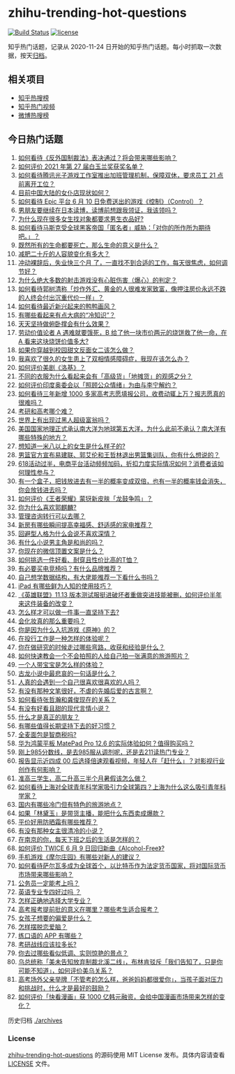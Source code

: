 # zhihu-trending-hot-questions

[![Build Status](https://github.com/justjavac/zhihu-trending-hot-questions/workflows/ci/badge.svg?branch=master)](https://github.com/justjavac/zhihu-trending-hot-questions/actions)
[![license](https://img.shields.io/github/license/justjavac/zhihu-trending-hot-questions)](https://github.com/justjavac/zhihu-trending-hot-questions/blob/master/LICENSE)

知乎热门话题，记录从 2020-11-24 日开始的知乎热门话题。每小时抓取一次数据，按天[归档](./archives)。

## 相关项目

- [知乎热搜榜](https://github.com/justjavac/zhihu-trending-top-search)
- [知乎热门视频](https://github.com/justjavac/zhihu-trending-hot-video)
- [微博热搜榜](https://github.com/justjavac/weibo-trending-hot-search)

## 今日热门话题

<!-- BEGIN -->
<!-- 最后更新时间 Fri Jun 11 2021 08:12:52 GMT+0800 (China Standard Time) -->

1. [如何看待《反外国制裁法》表决通过？将会带来哪些影响？](https://www.zhihu.com/question/464277187)
2. [如何评价 2021 年第 27 届白玉兰奖获奖名单？](https://www.zhihu.com/question/464326311)
3. [如何看待腾讯光子游戏工作室推出加班管理机制，保障双休，要求员工 21
   点前离开工位？](https://www.zhihu.com/question/464150896)
4. [目前中国大陆的女仆店现状如何？](https://www.zhihu.com/question/60687879)
5. [如何看待 Epic 平台 6 月 10
   日免费送出的游戏《控制》（Control）？](https://www.zhihu.com/question/464360791)
6. [男朋友要继续在日本读博，读博前想跟我领证，我该领吗？](https://www.zhihu.com/question/462494313)
7. [为什么现在很多女生找对象都要求男生衣品好?](https://www.zhihu.com/question/462357177)
8. [如何看待马斯克受全球黑客帝国「匿名者」威胁：「对你的所作所为期待吧。」？](https://www.zhihu.com/question/463674631)
9. [既然所有的生命都要死亡，那么生命的意义是什么？](https://www.zhihu.com/question/288017836)
10. [减肥二十斤的人容貌变化有多大？](https://www.zhihu.com/question/339245837)
11. [冲动裸辞后，失业快三个月
    了，一直找不到合适的工作，每天很焦虑，如何调节好？](https://www.zhihu.com/question/430896392)
12. [为什么绝大多数的射击游戏没有心脏伤害（爆心）的判定？](https://www.zhihu.com/question/460567005)
13. [如何看待郭树清称「炒作外汇、黄金的人很难发家致富，像押注房价永远不跌的人终会付出沉重代价一样」？](https://www.zhihu.com/question/464243954)
14. [如何看待最近新兴起来的鸭鸭画风？](https://www.zhihu.com/question/463510531)
15. [有哪些看起来有点大病的“冷知识”？](https://www.zhihu.com/question/458360832)
16. [天天坚持做俯卧撑会有什么效果？](https://www.zhihu.com/question/288024454)
17. [劳动价值论者 A 遇难就要饿死，B 给了他一块市价两元的烧饼救了他一命，在 A
    看来这块烧饼价值多大?](https://www.zhihu.com/question/463563215)
18. [如果你穿越到校园甜文反面女二该怎么做？](https://www.zhihu.com/question/373188366)
19. [我喜欢了很久的女生患上了双相情感障碍症，我现在该怎么办？](https://www.zhihu.com/question/400354421)
20. [如何评价美剧《洛基》？](https://www.zhihu.com/question/462557527)
21. [不同的衣服为什么看起来会有「高级货」「地摊货」的观感之分？](https://www.zhihu.com/question/68232440)
22. [如何评价印度奥委会以「照顾公众情绪」为由与李宁解约？](https://www.zhihu.com/question/464221165)
23. [如何看待三年新增 1000
    多家高考志愿填报公司，收费动辄上万？报志愿真的很难吗？](https://www.zhihu.com/question/464228987)
24. [考研和高考哪个难？](https://www.zhihu.com/question/440451177)
25. [世界上有出现过黑人超级富翁吗？](https://www.zhihu.com/question/316418280)
26. [美国国家地理正式承认南大洋为地球第五大洋，为什么此前不承认？南大洋有哪些特殊的地方？](https://www.zhihu.com/question/464055142)
27. [想知道一米八以上的女生是什么样子的?](https://www.zhihu.com/question/433141761)
28. [男篮官方宣布易建联、郭艾伦和王哲林退出男篮集训队，你有什么想说的？](https://www.zhihu.com/question/464171039)
29. [618活动过半，电商平台活动频频加码，折扣力度实际情况如何？消费者该如何理性参与？](https://www.zhihu.com/question/464028524)
30. [有一个盒子，把钱放进去有一半的概率变成双倍，也有一半的概率钱会消失，你会放钱进去吗？](https://www.zhihu.com/question/463236177)
31. [如何评价《王者荣耀》蒙犽新皮肤「龙鼓争鸣」？](https://www.zhihu.com/question/463843493)
32. [你为什么喜欢郭麒麟?](https://www.zhihu.com/question/377729124)
33. [管理咨询转行可以去哪？](https://www.zhihu.com/question/21307422)
34. [新房有哪些瞬间提高幸福感、舒适感的家电推荐？](https://www.zhihu.com/question/438134229)
35. [回避型人格为什么会说不喜欢深情？](https://www.zhihu.com/question/451675251)
36. [有什么小说男主角是和尚的吗？](https://www.zhihu.com/question/62712314)
37. [你现在的微信顶置文案是什么？](https://www.zhihu.com/question/453486513)
38. [如何挑选一件好看、耐穿且性价比高的T恤？](https://www.zhihu.com/question/404173699)
39. [有必要买电竞椅吗？有什么品牌推荐？](https://www.zhihu.com/question/50453120)
40. [自己想学数据结构，有大佬能推荐一下看什么书吗？](https://www.zhihu.com/question/324033409)
41. [iPad 有哪些鲜为人知的使用技巧？](https://www.zhihu.com/question/27682420)
42. [《英雄联盟》11.13
    版本测试服挺进破坏者重做突进技能被删，如何评价半年来这件装备的改变？](https://www.zhihu.com/question/464089576)
43. [怎么样才可以做一件事一直坚持下去?](https://www.zhihu.com/question/462919209)
44. [会化妆真的那么重要吗？](https://www.zhihu.com/question/463267809)
45. [你是因为什么入坑游戏《原神》的？](https://www.zhihu.com/question/463678611)
46. [在投行工作是一种怎样的体验呢？](https://www.zhihu.com/question/31514252)
47. [你在做研究的时候走过哪些弯路，收获和经验是什么？](https://www.zhihu.com/question/26428572)
48. [如何快速教会一个不会拍照的人给自己拍一张满意的旅游照片？](https://www.zhihu.com/question/21683968)
49. [一个人带宝宝是怎么样的体验？](https://www.zhihu.com/question/312960539)
50. [古龙小说中最悲哀的一句话是什么？](https://www.zhihu.com/question/463769393)
51. [人真的会遇到一个自己很喜欢很喜欢的人吗？](https://www.zhihu.com/question/463291945)
52. [有没有那种文笔很好，不虐的先婚后爱的古言啊？](https://www.zhihu.com/question/417473311)
53. [如何看待张哲瀚和龚俊现在的关系？](https://www.zhihu.com/question/458226340)
54. [有没有好看且甜的现代言情小说？](https://www.zhihu.com/question/438709562)
55. [什么才是真正的朋友？](https://www.zhihu.com/question/24101927)
56. [有哪些值得长期坚持下去的好习惯？](https://www.zhihu.com/question/301793024)
57. [全麦面包是智商税吗?](https://www.zhihu.com/question/416804902)
58. [华为鸿蒙平板 MatePad Pro 12.6
    的实际体验如何？值得购买吗？](https://www.zhihu.com/question/464198645)
59. [刚上985分数线，是去985服从调剂呢，还是去211读热门专业？](https://www.zhihu.com/question/448604507)
60. [报告显示近四成 00
    后选择倍速观看视频，年轻人在「赶什么」？对影视行业创作有何影响？](https://www.zhihu.com/question/464019954)
61. [准高三学生，高二升高三半个月暑假该怎么做？](https://www.zhihu.com/question/328385434)
62. [如何看待上海对全球青年科学家吸引力全球第四？上海为什么这么吸引青年科学家？](https://www.zhihu.com/question/463231999)
63. [国内有哪些冷门但有特色的旅游地点？](https://www.zhihu.com/question/19855515)
64. [如果「林黛玉」是带货主播，能把什么东西卖成爆款？](https://www.zhihu.com/question/464064077)
65. [平价好用防晒霜有哪些推荐？](https://www.zhihu.com/question/290829120)
66. [有没有那种女主很清冷的小说？](https://www.zhihu.com/question/365640922)
67. [在南京的你，每天下班之后的生活是怎样的？](https://www.zhihu.com/question/463893798)
68. [如何评价 TWICE 6 月 9
    日回归新曲《Alcohol-Free》?](https://www.zhihu.com/question/464107220)
69. [手机游戏《摩尔庄园》有哪些对新人的建议？](https://www.zhihu.com/question/462564990)
70. [如何看待萨尔瓦多成为全球首个，以比特币作为法定货币国家，将对国际货币市场带来哪些影响？](https://www.zhihu.com/question/464147867)
71. [公务员一定能考上吗？](https://www.zhihu.com/question/463166599)
72. [英语专业专四好过吗 ？](https://www.zhihu.com/question/389176629)
73. [怎样正确地选择大学专业？](https://www.zhihu.com/question/56998038)
74. [高考报考提前批的意义在哪里？哪些考生适合报考？](https://www.zhihu.com/question/282698579)
75. [女孩子想要的偏爱是什么？](https://www.zhihu.com/question/392000444)
76. [怎样摆脱恋爱脑？](https://www.zhihu.com/question/311298787)
77. [练口语的 APP 有哪些？](https://www.zhihu.com/question/25707926)
78. [考研战线应该拉多长?](https://www.zhihu.com/question/349634304)
79. [你去过哪些看似低调、实则惊艳的景点？](https://www.zhihu.com/question/459376793)
80. [乌总统称「美未告知放弃制裁北溪二线」，布林肯驳斥「我们告知了，只是你可能不知道」，如何评价美乌关系？](https://www.zhihu.com/question/464060123)
81. [高考场外父亲举牌「不管考的怎么样，爸爸妈妈都很爱你」，当孩子面对压力和挑战时，什么才是最好的鼓励？](https://www.zhihu.com/question/464058857)
82. [如何评价「快看漫画」获 1000
    亿韩元融资，会给中国漫画市场带来怎样的变化？](https://www.zhihu.com/question/464056519)

<!-- END -->

历史归档 [./archives](./archives)

### License

[zhihu-trending-hot-questions](https://github.com/justjavac/zhihu-trending-hot-questions)
的源码使用 MIT License 发布。具体内容请查看 [LICENSE](./LICENSE) 文件。
